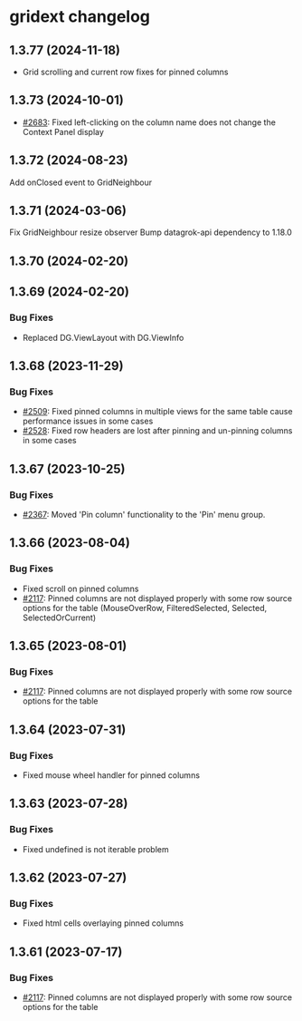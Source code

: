 # gridext changelog

## 1.3.77 (2024-11-18)

* Grid scrolling and current row fixes for pinned columns

## 1.3.73 (2024-10-01)

* [#2683](https://github.com/datagrok-ai/public/issues/2683): Fixed left-clicking on the column name does not change the Context Panel display

## 1.3.72 (2024-08-23)

Add onClosed event to GridNeighbour 

## 1.3.71 (2024-03-06)

Fix GridNeighbour resize observer
Bump datagrok-api dependency to 1.18.0

## 1.3.70 (2024-02-20)

## 1.3.69 (2024-02-20)

### Bug Fixes

* Replaced DG.ViewLayout with DG.ViewInfo

## 1.3.68 (2023-11-29)

### Bug Fixes

* [#2509](https://github.com/datagrok-ai/public/issues/2509): Fixed pinned columns in multiple views for the same table cause performance issues in some cases
* [#2528](https://github.com/datagrok-ai/public/issues/2528): Fixed row headers are lost after pinning and un-pinning columns in some cases

## 1.3.67 (2023-10-25)

### Bug Fixes

* [#2367](https://github.com/datagrok-ai/public/issues/2367): Moved 'Pin column' functionality to the 'Pin' menu group.

## 1.3.66 (2023-08-04)

### Bug Fixes

* Fixed scroll on pinned columns
* [#2117](https://github.com/datagrok-ai/public/issues/2117): Pinned columns are not displayed properly with some row source options for the table (MouseOverRow, FilteredSelected, Selected, SelectedOrCurrent)

## 1.3.65 (2023-08-01)

### Bug Fixes

* [#2117](https://github.com/datagrok-ai/public/issues/2117): Pinned columns are not displayed properly with some row source options for the table

## 1.3.64 (2023-07-31)

### Bug Fixes

* Fixed mouse wheel handler for pinned columns

## 1.3.63 (2023-07-28)

### Bug Fixes

* Fixed undefined is not iterable problem

## 1.3.62 (2023-07-27)

### Bug Fixes

* Fixed html cells overlaying pinned columns

## 1.3.61 (2023-07-17)

### Bug Fixes

* [#2117](https://github.com/datagrok-ai/public/issues/2117): Pinned columns are not displayed properly with some row source options for the table
